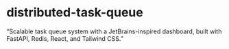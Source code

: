 # distributed-task-queue
“Scalable task queue system with a JetBrains-inspired dashboard, built with FastAPI, Redis, React, and Tailwind CSS.”

